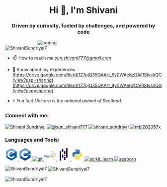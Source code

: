 <h1 align="center">Hi 👋, I'm Shivani</h1>
<h3 align="center">Driven by curiosity, fueled by challenges, and powered by code</h3>

<img align="right" alt="coding" width="400" src="https://cdna.artstation.com/p/assets/images/images/028/102/058/original/pixel-jeff-matrix-s.gif?1593487263">

<p align="left"> <img src="https://komarev.com/ghpvc/?username=ShivaniSundriyal7&label=Profile%20views&color=0e75b6&style=flat" alt="ShivaniSundriyal7
" /> </p>

- 📫 How to reach me *sun.shivani777@gmail.com*

- 📄 Know about my experiences [https://drive.google.com/file/d/1Z7pjQ35QAArt_8y0WAe6zDAjRSlvshQG/view?usp=sharing](https://drive.google.com/file/d/1Z7pjQ35QAArt_8y0WAe6zDAjRSlvshQG/view?usp=sharing)

- ⚡ Fun fact *Unicorn is the national animal of Scotland.*

<h3 align="left">Connect with me:</h3>
<p align="left">
<a href="https://www.linkedin.com/in/shivani-sundriyal-3b88931b2/" target="blank"><img align="center" src="https://raw.githubusercontent.com/rahuldkjain/github-profile-readme-generator/master/src/images/icons/Social/linked-in-alt.svg" alt="Shivani Sundriyal" height="30" width="40" /></a>
<a href="https://www.hackerrank.com/profile/sun_shivani777"><img align="center" src="https://raw.githubusercontent.com/rahuldkjain/github-profile-readme-generator/master/src/images/icons/Social/hackerrank.svg" alt="@sun_shivani777" height="30" width="40" /></a>
<a href="https://leetcode.com/shivani_sundriyal/" target="blank"><img align="center" src="https://raw.githubusercontent.com/rahuldkjain/github-profile-readme-generator/master/src/images/icons/Social/leet-code.svg" alt="shivani_sundriyal" height="30" width="40" /></a>
<a href="https://auth.geeksforgeeks.org/user/mbi202067x/?utm_source=geeksforgeeks&utm_medium=my_profile&utm_campaign=auth_user"><img align="center" src="https://raw.githubusercontent.com/rahuldkjain/github-profile-readme-generator/master/src/images/icons/Social/geeks-for-geeks.svg" alt="mbi202067x" height="30" width="40" /></a>
</p>

<h3 align="left">Languages and Tools:</h3>
<p align="left"> <a href="https://www.cprogramming.com/" target="_blank" rel="noreferrer"> <img src="https://raw.githubusercontent.com/devicons/devicon/master/icons/c/c-original.svg" alt="c" width="40" height="40"/> </a> <a href="https://www.w3schools.com/cpp/" target="_blank" rel="noreferrer"> <img src="https://raw.githubusercontent.com/devicons/devicon/master/icons/cplusplus/cplusplus-original.svg" alt="cplusplus" width="40" height="40"/> </a> <a href="https://git-scm.com/" target="_blank" rel="noreferrer"> <img src="https://www.vectorlogo.zone/logos/git-scm/git-scm-icon.svg" alt="git" width="40" height="40"/> </a> <a href="https://www.mysql.com/" target="_blank" rel="noreferrer"> <img src="https://raw.githubusercontent.com/devicons/devicon/master/icons/mysql/mysql-original-wordmark.svg" alt="mysql" width="40" height="40"/> </a> <a href="https://pandas.pydata.org/" target="_blank" rel="noreferrer"> <img src="https://raw.githubusercontent.com/devicons/devicon/2ae2a900d2f041da66e950e4d48052658d850630/icons/pandas/pandas-original.svg" alt="pandas" width="40" height="40"/> </a> <a href="https://www.python.org" target="_blank" rel="noreferrer"> <img src="https://raw.githubusercontent.com/devicons/devicon/master/icons/python/python-original.svg" alt="python" width="40" height="40"/> </a> <a href="https://scikit-learn.org/" target="_blank" rel="noreferrer"> <img src="https://upload.wikimedia.org/wikipedia/commons/0/05/Scikit_learn_logo_small.svg" alt="scikit_learn" width="40" height="40"/> </a> <a href="https://seaborn.pydata.org/" target="_blank" rel="noreferrer"> <img src="https://seaborn.pydata.org/_images/logo-mark-lightbg.svg" alt="seaborn" width="40" height="40"/> </a> </p>

<p><img align="left" src="https://github-readme-stats.vercel.app/api/top-langs?username=ShivaniSundriyal7&show_icons=true&locale=en&layout=compact" alt="ShivaniSundriyal7" /></p>

<p>&nbsp;<img align="center" src="https://github-readme-stats.vercel.app/api?username=ShivaniSundriyal7&show_icons=true&locale=en" alt="ShivaniSundriyal7" /></p>

<p><img align="center" src="https://github-readme-streak-stats.herokuapp.com/?user=ShivaniSundriyal7&" alt="ShivaniSundriyal7" /></p>
